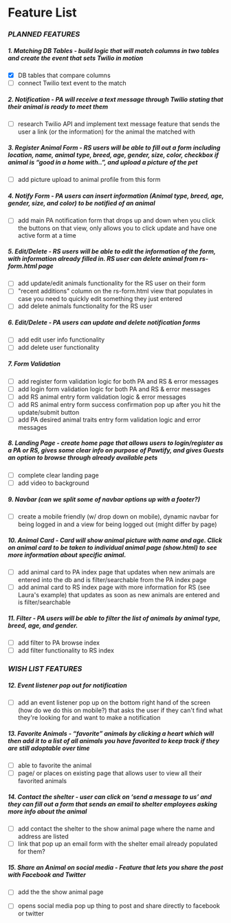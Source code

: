 # Feature List

### *PLANNED FEATURES*
##### 1. Matching DB Tables - build logic that will match columns in two tables and create the event that sets Twilio in motion
- [x] DB tables that compare columns
- [ ] connect Twilio text event to the match
##### 2. Notification - PA will receive a text message through Twilio stating that their animal is ready to meet them
- [ ] research Twilio API and implement text message feature that sends the user a link (or the information) for the animal the matched with
##### 3. Register Animal Form - RS users will be able to fill out a form including location, name, animal type, breed, age, gender, size, color, checkbox if animal is “good in a home with..”, and upload a picture of the pet
- [ ] add picture upload to animal profile from this form
##### 4. Notify Form - PA users can insert information (Animal type, breed, age, gender, size, and color) to be notified of an animal
- [ ] add main PA notification form that drops up and down when you click the buttons on that view, only allows you to click update and have one active form at a time
##### 5. Edit/Delete - RS users will be able to edit the information of the form, with information already filled in. RS user can delete animal from rs-form.html page
- [ ] add update/edit animals functionality for the RS user on their form
- [ ] "recent additions" column on the rs-form.html view that populates in case you need to quickly edit something they just entered
- [ ] add delete animals functionality for the RS user
##### 6. Edit/Delete - PA users can update and delete notification forms 
- [ ] add edit user info functionality
- [ ] add delete user functionality
##### 7. Form Validation
- [ ] add register form validation logic for both PA and RS & error messages
- [ ] add login form validation logic for both PA and RS & error messages
- [ ] add RS animal entry form validation logic & error messages
- [ ] add RS animal entry form success confirmation pop up after you hit the update/submit button
- [ ] add PA desired animal traits entry form validation logic and error messages
##### 8. Landing Page - create home page that allows users to login/register as a PA or RS, gives some clear info on purpose of Pawtify, and gives Guests an option to browse through already available pets
- [ ] complete clear landing page
- [ ] add video to background
##### 9. Navbar (can we split some of navbar options up with a footer?)
- [ ] create a mobile friendly (w/ drop down on mobile), dynamic navbar for being logged in and a view for being logged out (might differ by page)
##### 10. Animal Card - Card will show animal picture with name and age. Click on animal card to be taken to individual animal page (show.html) to see more information about specific animal.
- [ ] add animal card to PA index page that updates when new animals are entered into the db and is filter/searchable from the PA index page
- [ ] add animal card to RS index page with more information for RS (see Laura's example) that updates as soon as new animals are entered and is filter/searchable
##### 11. Filter - PA users will be able to filter the list of animals by animal type, breed, age, and gender.
- [ ] add filter to PA browse index 
- [ ] add filter functionality to RS index

### *WISH LIST FEATURES*
##### 12. Event listener pop out for notification
- [ ] add an event listener pop up on the bottom right hand of the screen (how do we do this on mobile?) that asks the user if they can't find what they're looking for and want to make a notification
##### 13. Favorite Animals - “favorite” animals by clicking a heart which will then add it to a list of all animals you have favorited to keep track if they are still adoptable over time
- [ ] able to favorite the animal
- [ ] page/ or places on existing page that allows user to view all their favorited animals
##### 14. Contact the shelter - user can click on ‘send a message to us’ and they can fill out a form that sends an email to shelter employees asking more info about the animal
- [ ] add contact the shelter to the show animal page where the name and address are listed 
- [ ] link that pop up an email form with the shelter email already populated for them?
##### 15. Share an Animal on social media - Feature that lets you share the post with Facebook and Twitter
- [ ] add the the show animal page
- [ ] opens social media pop up thing to post and share directly to facebook or twitter

 
